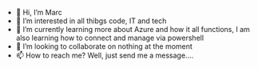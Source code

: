 - 👋 Hi, I’m Marc
- 👀 I’m interested in all thibgs code, IT and tech
- 🌱 I’m currently learning more about Azure and how it all functions, I am also learning how to connect and manage via powershell
- 💞️ I’m looking to collaborate on nothing at the moment 
- 📫 How to reach me? Well, just send me a message....
